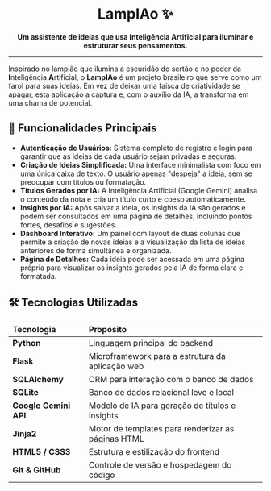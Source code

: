 <h1 align="center">LampIAo ✨</h1>

<p align="center">
  <strong>Um assistente de ideias que usa Inteligência Artificial para iluminar e estruturar seus pensamentos.</strong>
</p>

---

Inspirado no lampião que ilumina a escuridão do sertão e no poder da **I**nteligência **A**rtificial, o **LampIAo** é um projeto brasileiro que serve como um farol para suas ideias. Em vez de deixar uma faísca de criatividade se apagar, esta aplicação a captura e, com o auxílio da IA, a transforma em uma chama de potencial.

## 🚀 Funcionalidades Principais

* **Autenticação de Usuários:** Sistema completo de registro e login para garantir que as ideias de cada usuário sejam privadas e seguras.
* **Criação de Ideias Simplificada:** Uma interface minimalista com foco em uma única caixa de texto. O usuário apenas "despeja" a ideia, sem se preocupar com títulos ou formatação.
* **Títulos Gerados por IA:** A Inteligência Artificial (Google Gemini) analisa o conteúdo da nota e cria um título curto e coeso automaticamente.
* **Insights por IA:** Após salvar a ideia, os insights da IA são gerados e podem ser consultados em uma página de detalhes, incluindo pontos fortes, desafios e sugestões.
* **Dashboard Interativo:** Um painel com layout de duas colunas que permite a criação de novas ideias e a visualização da lista de ideias anteriores de forma simultânea e organizada.
* **Página de Detalhes:** Cada ideia pode ser acessada em uma página própria para visualizar os insights gerados pela IA de forma clara e formatada.

## 🛠️ Tecnologias Utilizadas

| Tecnologia | Propósito |
| :--- | :--- |
| **Python** | Linguagem principal do backend |
| **Flask** | Microframework para a estrutura da aplicação web |
| **SQLAlchemy** | ORM para interação com o banco de dados |
| **SQLite** | Banco de dados relacional leve e local |
| **Google Gemini API** | Modelo de IA para geração de títulos e insights |
| **Jinja2** | Motor de templates para renderizar as páginas HTML |
| **HTML5 / CSS3** | Estrutura e estilização do frontend |
| **Git & GitHub** | Controle de versão e hospedagem do código |
